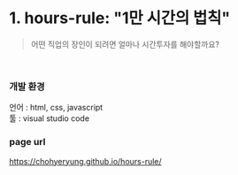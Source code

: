 # 1. hours-rule: "1만 시간의 법칙"
> 어떤 직업의 장인이 되려면 얼마나 시간투자를 해야할까요?
<br>

### 개발 환경
언어 : html, css, javascript<br>
툴 : visual studio code

### page url
https://chohyeryung.github.io/hours-rule/
